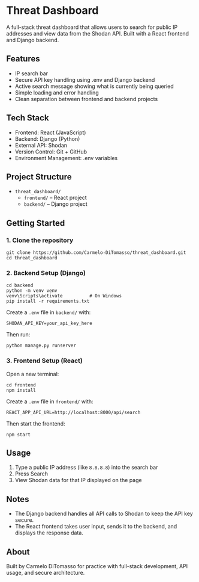 # Threat Dashboard

A full-stack threat dashboard that allows users to search for public IP addresses and view data from the Shodan API. Built with a React frontend and Django backend.

## Features

- IP search bar
- Secure API key handling using .env and Django backend
- Active search message showing what is currently being queried
- Simple loading and error handling
- Clean separation between frontend and backend projects

## Tech Stack

- Frontend: React (JavaScript)
- Backend: Django (Python)
- External API: Shodan
- Version Control: Git + GitHub
- Environment Management: .env variables

## Project Structure

- `threat_dashboard/`
  - `frontend/` – React project
  - `backend/` – Django project

## Getting Started

### 1. Clone the repository

```
git clone https://github.com/Carmelo-DiTomasso/threat_dashboard.git
cd threat_dashboard
```

### 2. Backend Setup (Django)

```
cd backend
python -m venv venv
venv\Scripts\activate          # On Windows
pip install -r requirements.txt
```

Create a `.env` file in `backend/` with:

```
SHODAN_API_KEY=your_api_key_here
```

Then run:

```
python manage.py runserver
```

### 3. Frontend Setup (React)

Open a new terminal:

```
cd frontend
npm install
```

Create a `.env` file in `frontend/` with:

```
REACT_APP_API_URL=http://localhost:8000/api/search
```

Then start the frontend:

```
npm start
```

## Usage

1. Type a public IP address (like `8.8.8.8`) into the search bar
2. Press Search
3. View Shodan data for that IP displayed on the page

## Notes

- The Django backend handles all API calls to Shodan to keep the API key secure.
- The React frontend takes user input, sends it to the backend, and displays the response data.

## About

Built by Carmelo DiTomasso for practice with full-stack development, API usage, and secure architecture.
